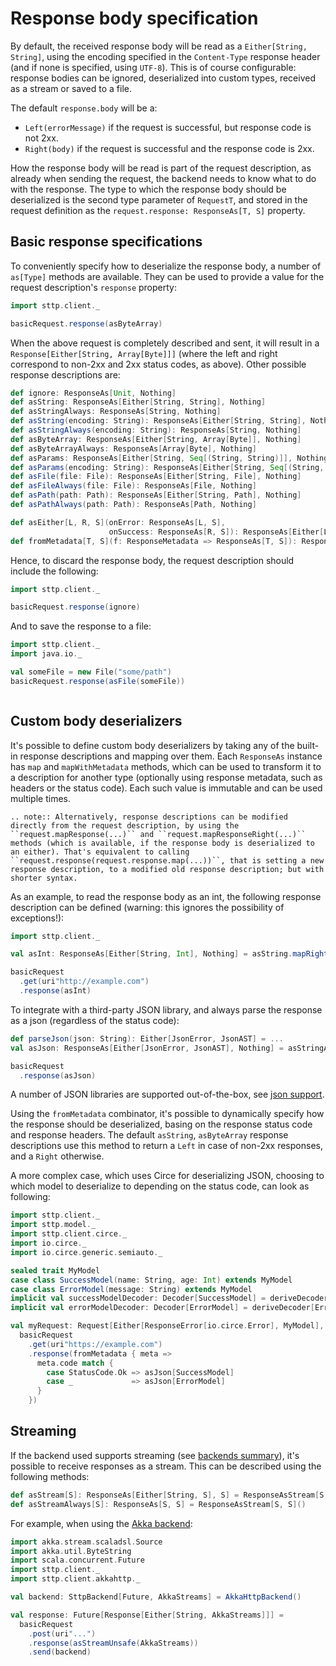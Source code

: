 # Response body specification

By default, the received response body will be read as a `Either[String, String]`, using the encoding specified in the `Content-Type` response header (and if none is specified, using `UTF-8`). This is of course configurable: response bodies can be ignored, deserialized into custom types, received as a stream or saved to a file.

The default `response.body` will be a:

* `Left(errorMessage)` if the request is successful, but response code is not 2xx.
* `Right(body)` if the request is successful and the response code is 2xx.

How the response body will be read is part of the request description, as already when sending the request, the backend needs to know what to do with the response. The type to which the response body should be deserialized is the second type parameter of `RequestT`, and stored in the request definition as the `request.response: ResponseAs[T, S]` property.

## Basic response specifications

To conveniently specify how to deserialize the response body, a number of `as[Type]` methods are available. They can be used to provide a value for the request description's `response` property:

```scala
import sttp.client._

basicRequest.response(asByteArray)
```

When the above request is completely described and sent, it will result in a `Response[Either[String, Array[Byte]]]` (where the left and right correspond to non-2xx and 2xx status codes, as above). Other possible response descriptions are:

```scala
def ignore: ResponseAs[Unit, Nothing]
def asString: ResponseAs[Either[String, String], Nothing]
def asStringAlways: ResponseAs[String, Nothing]
def asString(encoding: String): ResponseAs[Either[String, String], Nothing]
def asStringAlways(encoding: String): ResponseAs[String, Nothing]
def asByteArray: ResponseAs[Either[String, Array[Byte]], Nothing]
def asByteArrayAlways: ResponseAs[Array[Byte], Nothing]
def asParams: ResponseAs[Either[String, Seq[(String, String)]], Nothing]
def asParams(encoding: String): ResponseAs[Either[String, Seq[(String, String)]], Nothing]
def asFile(file: File): ResponseAs[Either[String, File], Nothing]
def asFileAlways(file: File): ResponseAs[File, Nothing]
def asPath(path: Path): ResponseAs[Either[String, Path], Nothing]
def asPathAlways(path: Path): ResponseAs[Path, Nothing]

def asEither[L, R, S](onError: ResponseAs[L, S], 
                      onSuccess: ResponseAs[R, S]): ResponseAs[Either[L, R], S]
def fromMetadata[T, S](f: ResponseMetadata => ResponseAs[T, S]): ResponseAs[T, S]
```

Hence, to discard the response body, the request description should include the following:

```scala
import sttp.client._

basicRequest.response(ignore)
```   

And to save the response to a file:

```scala
import sttp.client._
import java.io._

val someFile = new File("some/path")
basicRequest.response(asFile(someFile))
```

```note:: As the handling of response is specified upfront, there's no need to "consume" the response body. It can be safely discarded if not needed.

```

## Custom body deserializers

It's possible to define custom body deserializers by taking any of the built-in response descriptions and mapping over them. Each `ResponseAs` instance has `map` and `mapWithMetadata` methods, which can be used to transform it to a description for another type (optionally using response metadata, such as headers or the status code). Each such value is immutable and can be used multiple times.

```eval_rst
.. note:: Alternatively, response descriptions can be modified directly from the request description, by using the ``request.mapResponse(...)`` and ``request.mapResponseRight(...)`` methods (which is available, if the response body is deserialized to an either). That's equivalent to calling ``request.response(request.response.map(...))``, that is setting a new response description, to a modified old response description; but with shorter syntax.
```

As an example, to read the response body as an int, the following response description can be defined (warning: this ignores the possibility of exceptions!):

```scala
import sttp.client._

val asInt: ResponseAs[Either[String, Int], Nothing] = asString.mapRight(_.toInt)

basicRequest
  .get(uri"http://example.com")
  .response(asInt)
```

To integrate with a third-party JSON library, and always parse the response as a json (regardless of the status code):

```scala
def parseJson(json: String): Either[JsonError, JsonAST] = ...
val asJson: ResponseAs[Either[JsonError, JsonAST], Nothing] = asStringAlways.map(parseJson)

basicRequest
  .response(asJson)
```

A number of JSON libraries are supported out-of-the-box, see [json support](../json.md).

Using the `fromMetadata` combinator, it's possible to dynamically specify how the response should be deserialized, basing on the response status code and response headers. The default `asString`, `asByteArray` response descriptions use this method to return a `Left` in case of non-2xx responses, and a `Right` otherwise. 

A more complex case, which uses Circe for deserializing JSON, choosing to which model to deserialize to depending on the status code, can look as following:

```scala
import sttp.client._
import sttp.model._
import sttp.client.circe._
import io.circe._
import io.circe.generic.semiauto._

sealed trait MyModel
case class SuccessModel(name: String, age: Int) extends MyModel
case class ErrorModel(message: String) extends MyModel
implicit val successModelDecoder: Decoder[SuccessModel] = deriveDecoder[SuccessModel]
implicit val errorModelDecoder: Decoder[ErrorModel] = deriveDecoder[ErrorModel]

val myRequest: Request[Either[ResponseError[io.circe.Error], MyModel], Nothing] =
  basicRequest
    .get(uri"https://example.com")
    .response(fromMetadata { meta =>
      meta.code match {
        case StatusCode.Ok => asJson[SuccessModel]
        case _             => asJson[ErrorModel]
      }
    })
```

## Streaming

If the backend used supports streaming (see [backends summary](../backends/summary.md)), it's possible to receive responses as a stream. This can be described using the following methods:

```scala
def asStream[S]: ResponseAs[Either[String, S], S] = ResponseAsStream[S, S]()
def asStreamAlways[S]: ResponseAs[S, S] = ResponseAsStream[S, S]()
```

For example, when using the [Akka backend](../backends/akka.md):

```scala
import akka.stream.scaladsl.Source
import akka.util.ByteString
import scala.concurrent.Future
import sttp.client._
import sttp.client.akkahttp._

val backend: SttpBackend[Future, AkkaStreams] = AkkaHttpBackend()

val response: Future[Response[Either[String, AkkaStreams]]] =
  basicRequest
    .post(uri"...")
    .response(asStreamUnsafe(AkkaStreams))
    .send(backend)
```

```note:: Unlike with non-streaming response handlers, each streaming response should be entirely consumed by client code.

```
